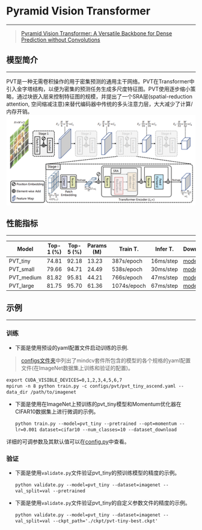 ﻿# Pyramid Vision Transformer

***
> [Pyramid Vision Transformer: A Versatile Backbone for Dense Prediction without Convolutions](https://arxiv.org/abs/2102.12122)

## 模型简介

***
PVT是一种无需卷积操作的用于密集预测的通用主干网络。PVT在Transformer中引入金字塔结构，以便为密集的预测任务生成多尺度特征图。PVT使用逐步缩小策略，通过块嵌入层来控制特征图的规模，并提出了一个SRA层(spatial-reduction attention, 空间缩减注意)来替代编码器中传统的多头注意力层，大大减少了计算/内存开销。
![](pvt.png)

## 性能指标

***

| Model           |  Top-1 (%)  | Top-5 (%)|Params (M)|Train T. | Infer T. |  Download | Config | Log |  
|-----------------|-------------|----------|----------|------|----------|------------|-------|--------|
| PVT_tiny     |74.81 | 92.18| 13.23| 387s/epoch  | 16ms/step | [model](https://download.mindspore.cn/toolkits/mindcv/pvt/pvt_tiny_224.ckpt) | [cfg](configs/pvt/pvt_tiny_ascend.yaml)    | [log]() |
| PVT_small     | 79.66  |94.71| 24.49| 538s/epoch |30ms/step | [model](https://download.mindspore.cn/toolkits/mindcv/pvt/pvt_small_224.ckpt) | [cfg](configs/pvt/pvt_small_ascend.yaml)    | [log]() |
| PVT_medium    |81.82  |95.81|44.21| 766s/epoch |47ms/step | [model](https://download.mindspore.cn/toolkits/mindcv/pvt/pvt_medium_224.ckpt) | [cfg](configs/pvt/pvt_medium_ascend.yaml)    | [log]() |
| PVT_large    |81.75  |95.70|61.36| 1074s/epoch |67ms/step | [model](https://download.mindspore.cn/toolkits/mindcv/pvt/pvt_large_224.ckpt) | [cfg](configs/pvt/pvt_large_ascend.yaml)    | [log]() |

## 示例

***

### 训练

- 下面是使用预设的yaml配置文件启动训练的示例.

> [configs文件夹](../../configs)中列出了mindcv套件所包含的模型的各个规格的yaml配置文件(在ImageNet数据集上训练和验证的配置)。

  ```shell
  export CUDA_VISIBLE_DEVICES=0,1,2,3,4,5,6,7
  mpirun -n 8 python train.py -c configs/pvt/pvt_tiny_ascend.yaml --data_dir /path/to/imagenet
  ```

- 下面是使用在ImageNet上预训练的pvt_tiny模型和Momentum优化器在CIFAR10数据集上进行微调的示例。

  ```shell
  python train.py --model=pvt_tiny --pretrained --opt=momentum --lr=0.001 dataset=cifar10 --num_classes=10 --dataset_download
  ```

详细的可调参数及其默认值可以在[config.py](../../config.py)中查看。

### 验证

- 下面是使用`validate.py`文件验证pvt_tiny的预训练模型的精度的示例。

  ```shell
  python validate.py --model=pvt_tiny --dataset=imagenet --val_split=val --pretrained
  ```

- 下面是使用`validate.py`文件验证pvt_tiny的自定义参数文件的精度的示例。

  ```shell
  python validate.py --model=pvt_tiny --dataset=imagenet --val_split=val --ckpt_path='./ckpt/pvt-tiny-best.ckpt'
  ```
